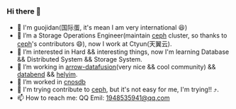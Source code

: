 ### Hi there 👋

<!--
**guojidan/guojidan** is a ✨ _special_ ✨ repository because its `README.md` (this file) appears on your GitHub profile.

Here are some ideas to get you started:
-->
- 👋 I'm guojidan(国际蛋, it's mean I am very international 😆)
- 🔭 I’m a Storage Operations Engineer(maintain [ceph](https://github.com/ceph/ceph) cluster, so thanks to [ceph](https://github.com/ceph/ceph)'s contributors 😄), now I work at Ctyun(天翼云).
- 🌱 I’m interested in Hard && interesting things, now I'm learning Database && Distributed System && Storage System.
- 👯 I’m working in [arrow-datafusion](https://github.com/apache/arrow-datafusion)(very nice && cool community) && [databend](https://github.com/datafuselabs/databend) && [helyim](https://github.com/helyim/helyim).
- 🤔 I’m worked in [cnosdb](https://github.com/cnosdb/cnosdb)
- 💬 I'm trying contribute to [ceph](https://github.com/ceph/ceph), but it's not easy for me, I'm trying!! ⤴️.
- 📫 How to reach me: QQ Emil: 1948535941@qq.com
